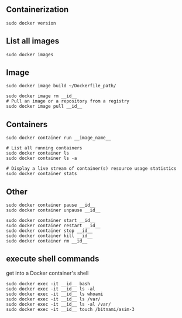 ## Containerization


```
sudo docker version
```

## List all images
```
sudo docker images
```


## Image
```
sudo docker image build ~/Dockerfile_path/

sudo docker image rm __id__
# Pull an image or a repository from a registry
sudo docker image pull __id__
```


## Containers
```
sudo docker container run __image_name__

# List all running containers
sudo docker container ls
sudo docker container ls -a

# Display a live stream of container(s) resource usage statistics
sudo docker container stats
```


## Other
```
sudo docker container pause __id__
sudo docker container unpause __id__

sudo docker container start __id__
sudo docker container restart __id__
sudo docker container stop __id__
sudo docker container kill __id__
sudo docker container rm __id__
```


## execute shell commands
get into a Docker container's shell
```
sudo docker exec -it __id__ bash
sudo docker exec -it __id__ ls -al
sudo docker exec -it __id__ ls whoami
sudo docker exec -it __id__ ls /var/
sudo docker exec -it __id__ ls -al /var/
sudo docker exec -it __id__ touch /bitnami/asim-3
```
